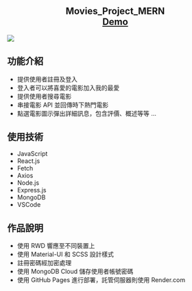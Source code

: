 <h2 align="center">
  Movies_Project_MERN<br/>
  <a href="https://lightzaytt.github.io/mern-movies-project/" target="_blank">Demo</a>
</h2>

![](https://i.imgur.com/Hj00l0L.jpg)

<h2>功能介紹</h2>

- 提供使用者註冊及登入
- 登入者可以將喜愛的電影加入我的最愛
- 提供使用者搜尋電影
- 串接電影 API 並回傳時下熱門電影
- 點選電影圖示彈出詳細訊息，包含評價、概述等等 ...

<h2>使用技術</h2>

- JavaScript
- React.js
- Fetch
- Axios
- Node.js
- Express.js
- MongoDB
- VSCode

<h2>作品說明</h2>

- 使用 RWD 響應至不同裝置上
- 使用 Material-UI 和 SCSS 設計樣式
- 註冊密碼經加密處理
- 使用 MongoDB Cloud 儲存使用者帳號密碼
- 使用 GitHub Pages 進行部署，託管伺服器則使用 Render.com
